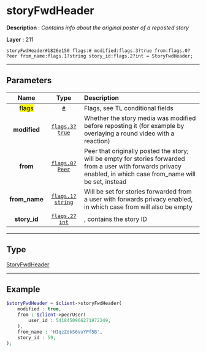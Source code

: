 # storyFwdHeader

**Description** : *Contains info about the original poster of a reposted story*

**Layer** : 211

```tl
storyFwdHeader#b826e150 flags:# modified:flags.3?true from:flags.0?Peer from_name:flags.1?string story_id:flags.2?int = StoryFwdHeader;
```

---

## Parameters

| Name | Type | Description |
| :---: | :---: | :--- |
| <mark>flags</mark> | [`#`](type/#) | Flags, see TL conditional fields |
| **modified** | [`flags.3?true`](type/true) | Whether the story media was modified before reposting it (for example by overlaying a round video with a reaction) |
| **from** | [`flags.0?Peer`](type/Peer) | Peer that originally posted the story; will be empty for stories forwarded from a user with forwards privacy enabled, in which case from_name will be set, instead |
| **from_name** | [`flags.1?string`](type/string) | Will be set for stories forwarded from a user with forwards privacy enabled, in which case from will also be empty |
| **story_id** | [`flags.2?int`](type/int) | , contains the story ID |

---

## Type

[StoryFwdHeader](type/StoryFwdHeader)

---

## Example

```php
$storyFwdHeader = $client->storyFwdHeader(
	modified : true,
	from : $client->peerUser(
		user_id : 5418450966271972249,
	),
	from_name : 'HIqzZdkS6VuYPf5B',
	story_id : 59,
);
```